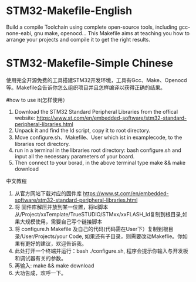 # STM32-Makefile-English
Build a compile Toolchain using complete open-source tools, including gcc-none-eabi, gnu make, openocd...
This Makefile aims at teaching you how to arrange your projects and compile it to get the right results.

# STM32-Makefile-Simple Chinese
使用完全开源免费的工具搭建STM32开发环境，工具有Gcc、Make、Openocd等。Makefile会告诉你怎么组织项目并且怎样编译以获得正确的结果。

#how to use it(怎样使用）

1. Download the STM32 Standard Peripheral Libraries from the offical website:
  https://www.st.com/en/embedded-software/stm32-standard-peripheral-libraries.html
2. Unpack it and find the ld script, copy it to root directory.
3. Move configure.sh、Makefile、User which ist in examplecode, to the libraries root directory.
4. run in a terminal in the libraries root directory: bash configure.sh and input all the necessary parameters of your board.
5. Then connect to your borad, in the above terminal type make && make download

中文教程

1. 从官方网站下载对应的固件库
 https://www.st.com/en/embedded-software/stm32-standard-peripheral-libraries.html
2. 将 固件库解压并放到某一位置，将ld脚本从/Project/xxTemplate/TrueSTUDIO/STMxx/xxFLASH_ld复制到根目录,如果大规模使用，需要自己写个链接脚本
3. 将 configure.h Makefile 及自己的代码(代码需在User下）复制到根目录/User/Projects/your Code, 如果还有子目录，则需要改动Makeflie。你如果有更好的建议，欢迎告诉我。
4. 此处打开一个终端并运行：bash ./configure.sh, 程序会提示你输入与开发板和调试器有关的参数。
5. 再输入: make && make download
6. 大功告成，欢呼一下。
